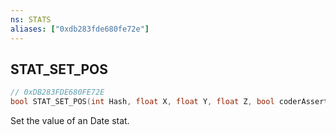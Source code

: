 ```yaml
---
ns: STATS
aliases: ["0xdb283fde680fe72e"]
---
```

## STAT_SET_POS

```c
// 0xDB283FDE680FE72E
bool STAT_SET_POS(int Hash, float X, float Y, float Z, bool coderAssert);
```

Set the value of an Date stat.

